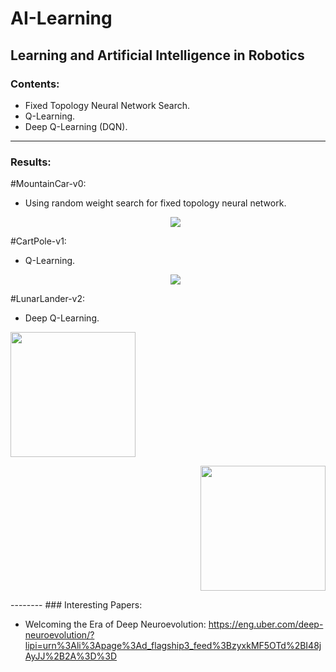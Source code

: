 # AI-Learning
Learning and Artificial Intelligence in Robotics
--------
### Contents:
- Fixed Topology Neural Network Search.
- Q-Learning.
- Deep Q-Learning (DQN).

--------
### Results:

#MountainCar-v0:
- Using random weight search for fixed topology neural network.
    <p align="center">
    <img src="https://github.com/OakLake/AI-Learning/blob/master/MountainCar/MountainCar_NN.gif">
    </p>
    
#CartPole-v1:
- Q-Learning.
    <p align="center">
    <img src="https://github.com/OakLake/AI-Learning/blob/master/CartPole_RL.gif">
    </p>
#LunarLander-v2:
- Deep Q-Learning.
<p align="left">
    <img width = 200 height = 200 src="https://github.com/OakLake/AI-Learning/blob/master/LunarLander/clever_girl.gif">
    </p>
<p align="right">
    <img width = 200 height = 200 src="https://github.com/OakLake/AI-Learning/blob/master/LunarLander/landing.gif">
    </p>
--------
### Interesting Papers:

- Welcoming the Era of Deep Neuroevolution: https://eng.uber.com/deep-neuroevolution/?lipi=urn%3Ali%3Apage%3Ad_flagship3_feed%3BzyxkMF5OTd%2BI48jAyJJ%2B2A%3D%3D
